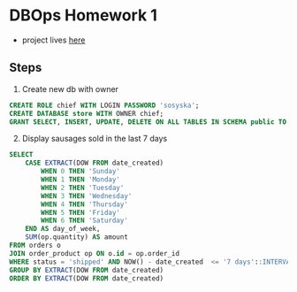 # DBOps Homework 1

- project lives [here](https://github.com/Fr0stFree/DevOpsDBOps-Homework1)

## Steps

1. Create new db with owner
```sql
CREATE ROLE chief WITH LOGIN PASSWORD 'sosyska';
CREATE DATABASE store WITH OWNER chief;
GRANT SELECT, INSERT, UPDATE, DELETE ON ALL TABLES IN SCHEMA public TO chief;
```

2. Display sausages sold in the last 7 days
```sql
SELECT
	CASE EXTRACT(DOW FROM date_created)
        WHEN 0 THEN 'Sunday'
        WHEN 1 THEN 'Monday'
        WHEN 2 THEN 'Tuesday'
        WHEN 3 THEN 'Wednesday'
        WHEN 4 THEN 'Thursday'
        WHEN 5 THEN 'Friday'
        WHEN 6 THEN 'Saturday'
    END AS day_of_week,
    SUM(op.quantity) AS amount
FROM orders o
JOIN order_product op ON o.id = op.order_id
WHERE status = 'shipped' AND NOW() - date_created  <= '7 days'::INTERVAL
GROUP BY EXTRACT(DOW FROM date_created)
ORDER BY EXTRACT(DOW FROM date_created)
```